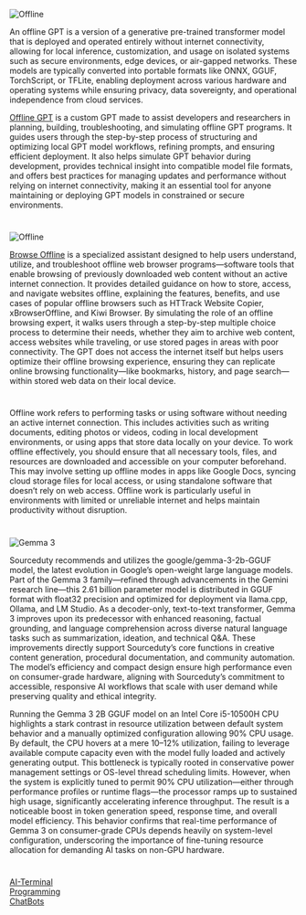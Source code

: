 ![Offline](https://github.com/user-attachments/assets/f0e601b9-086f-464c-8c4c-98fc19c3ac62)

An offline GPT is a version of a generative pre-trained transformer model that is deployed and operated entirely without internet connectivity, allowing for local inference, customization, and usage on isolated systems such as secure environments, edge devices, or air-gapped networks. These models are typically converted into portable formats like ONNX, GGUF, TorchScript, or TFLite, enabling deployment across various hardware and operating systems while ensuring privacy, data sovereignty, and operational independence from cloud services. 

[Offline GPT](https://chatgpt.com/g/g-PhOe9lrMu-offline-gpt) is a custom GPT made to assist developers and researchers in planning, building, troubleshooting, and simulating offline GPT programs. It guides users through the step-by-step process of structuring and optimizing local GPT model workflows, refining prompts, and ensuring efficient deployment. It also helps simulate GPT behavior during development, provides technical insight into compatible model file formats, and offers best practices for managing updates and performance without relying on internet connectivity, making it an essential tool for anyone maintaining or deploying GPT models in constrained or secure environments.

#

![Offline](https://github.com/user-attachments/assets/04cc9b7f-22e9-4651-a463-95402180d3c9)

[Browse Offline](https://chatgpt.com/g/g-683997ef21608191b69aada281fb9d0b-browse-offline) is a specialized assistant designed to help users understand, utilize, and troubleshoot offline web browser programs—software tools that enable browsing of previously downloaded web content without an active internet connection. It provides detailed guidance on how to store, access, and navigate websites offline, explaining the features, benefits, and use cases of popular offline browsers such as HTTrack Website Copier, xBrowserOffline, and Kiwi Browser. By simulating the role of an offline browsing expert, it walks users through a step-by-step multiple choice process to determine their needs, whether they aim to archive web content, access websites while traveling, or use stored pages in areas with poor connectivity. The GPT does not access the internet itself but helps users optimize their offline browsing experience, ensuring they can replicate online browsing functionality—like bookmarks, history, and page search—within stored web data on their local device.

#

Offline work refers to performing tasks or using software without needing an active internet connection. This includes activities such as writing documents, editing photos or videos, coding in local development environments, or using apps that store data locally on your device. To work offline effectively, you should ensure that all necessary tools, files, and resources are downloaded and accessible on your computer beforehand. This may involve setting up offline modes in apps like Google Docs, syncing cloud storage files for local access, or using standalone software that doesn’t rely on web access. Offline work is particularly useful in environments with limited or unreliable internet and helps maintain productivity without disruption.

#

![Gemma 3](https://github.com/user-attachments/assets/5e21bd4f-dd77-4169-bbba-d80be6e53bd8)

Sourceduty recommends and utilizes the google/gemma-3-2b-GGUF model, the latest evolution in Google’s open-weight large language models. Part of the Gemma 3 family—refined through advancements in the Gemini research line—this 2.61 billion parameter model is distributed in GGUF format with float32 precision and optimized for deployment via llama.cpp, Ollama, and LM Studio. As a decoder-only, text-to-text transformer, Gemma 3 improves upon its predecessor with enhanced reasoning, factual grounding, and language comprehension across diverse natural language tasks such as summarization, ideation, and technical Q&A. These improvements directly support Sourceduty’s core functions in creative content generation, procedural documentation, and community automation. The model’s efficiency and compact design ensure high performance even on consumer-grade hardware, aligning with Sourceduty’s commitment to accessible, responsive AI workflows that scale with user demand while preserving quality and ethical integrity.

Running the Gemma 3 2B GGUF model on an Intel Core i5-10500H CPU highlights a stark contrast in resource utilization between default system behavior and a manually optimized configuration allowing 90% CPU usage. By default, the CPU hovers at a mere 10–12% utilization, failing to leverage available compute capacity even with the model fully loaded and actively generating output. This bottleneck is typically rooted in conservative power management settings or OS-level thread scheduling limits. However, when the system is explicitly tuned to permit 90% CPU utilization—either through performance profiles or runtime flags—the processor ramps up to sustained high usage, significantly accelerating inference throughput. The result is a noticeable boost in token generation speed, response time, and overall model efficiency. This behavior confirms that real-time performance of Gemma 3 on consumer-grade CPUs depends heavily on system-level configuration, underscoring the importance of fine-tuning resource allocation for demanding AI tasks on non-GPU hardware.

#

[AI-Terminal](https://chatgpt.com/g/g-682ae345cb0c8191944ce840e3cfa63e-ai-terminal)
<br>
[Programming](https://github.com/sourceduty/Programming)
<br>
[ChatBots](https://github.com/sourceduty/Chatbots)
